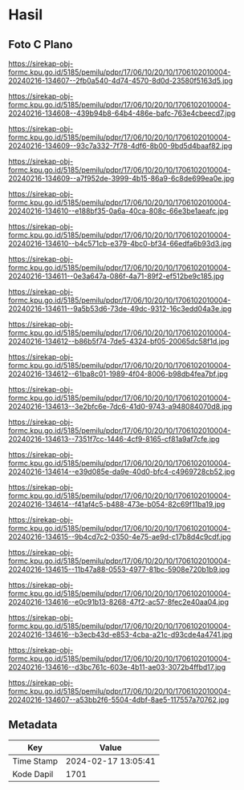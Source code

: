 # Hasil

## Foto C Plano

https://sirekap-obj-formc.kpu.go.id/5185/pemilu/pdpr/17/06/10/20/10/1706102010004-20240216-134607--2fb0a540-4d74-4570-8d0d-23580f5163d5.jpg

https://sirekap-obj-formc.kpu.go.id/5185/pemilu/pdpr/17/06/10/20/10/1706102010004-20240216-134608--439b94b8-64b4-486e-bafc-763e4cbeecd7.jpg

https://sirekap-obj-formc.kpu.go.id/5185/pemilu/pdpr/17/06/10/20/10/1706102010004-20240216-134609--93c7a332-7f78-4df6-8b00-9bd5d4baaf82.jpg

https://sirekap-obj-formc.kpu.go.id/5185/pemilu/pdpr/17/06/10/20/10/1706102010004-20240216-134609--a7f952de-3999-4b15-86a9-6c8de699ea0e.jpg

https://sirekap-obj-formc.kpu.go.id/5185/pemilu/pdpr/17/06/10/20/10/1706102010004-20240216-134610--e188bf35-0a6a-40ca-808c-66e3be1aeafc.jpg

https://sirekap-obj-formc.kpu.go.id/5185/pemilu/pdpr/17/06/10/20/10/1706102010004-20240216-134610--b4c571cb-e379-4bc0-bf34-66edfa6b93d3.jpg

https://sirekap-obj-formc.kpu.go.id/5185/pemilu/pdpr/17/06/10/20/10/1706102010004-20240216-134611--0e3a647a-086f-4a71-89f2-ef512be9c185.jpg

https://sirekap-obj-formc.kpu.go.id/5185/pemilu/pdpr/17/06/10/20/10/1706102010004-20240216-134611--9a5b53d6-73de-49dc-9312-16c3edd04a3e.jpg

https://sirekap-obj-formc.kpu.go.id/5185/pemilu/pdpr/17/06/10/20/10/1706102010004-20240216-134612--b86b5f74-7de5-4324-bf05-20065dc58f1d.jpg

https://sirekap-obj-formc.kpu.go.id/5185/pemilu/pdpr/17/06/10/20/10/1706102010004-20240216-134612--61ba8c01-1989-4f04-8006-b98db4fea7bf.jpg

https://sirekap-obj-formc.kpu.go.id/5185/pemilu/pdpr/17/06/10/20/10/1706102010004-20240216-134613--3e2bfc6e-7dc6-41d0-9743-a948084070d8.jpg

https://sirekap-obj-formc.kpu.go.id/5185/pemilu/pdpr/17/06/10/20/10/1706102010004-20240216-134613--7351f7cc-1446-4cf9-8165-cf81a9af7cfe.jpg

https://sirekap-obj-formc.kpu.go.id/5185/pemilu/pdpr/17/06/10/20/10/1706102010004-20240216-134614--e39d085e-da9e-40d0-bfc4-c4969728cb52.jpg

https://sirekap-obj-formc.kpu.go.id/5185/pemilu/pdpr/17/06/10/20/10/1706102010004-20240216-134614--f41af4c5-b488-473e-b054-82c69f11ba19.jpg

https://sirekap-obj-formc.kpu.go.id/5185/pemilu/pdpr/17/06/10/20/10/1706102010004-20240216-134615--9b4cd7c2-0350-4e75-ae9d-c17b8d4c9cdf.jpg

https://sirekap-obj-formc.kpu.go.id/5185/pemilu/pdpr/17/06/10/20/10/1706102010004-20240216-134615--11b47a88-0553-4977-81bc-5908e720b1b9.jpg

https://sirekap-obj-formc.kpu.go.id/5185/pemilu/pdpr/17/06/10/20/10/1706102010004-20240216-134616--e0c91b13-8268-47f2-ac57-8fec2e40aa04.jpg

https://sirekap-obj-formc.kpu.go.id/5185/pemilu/pdpr/17/06/10/20/10/1706102010004-20240216-134616--b3ecb43d-e853-4cba-a21c-d93cde4a4741.jpg

https://sirekap-obj-formc.kpu.go.id/5185/pemilu/pdpr/17/06/10/20/10/1706102010004-20240216-134616--d3bc761c-603e-4b11-ae03-3072b4ffbd17.jpg

https://sirekap-obj-formc.kpu.go.id/5185/pemilu/pdpr/17/06/10/20/10/1706102010004-20240216-134607--a53bb2f6-5504-4dbf-8ae5-117557a70762.jpg


## Metadata

| Key        | Value               |
| ---------- | ------------------- |
| Time Stamp | 2024-02-17 13:05:41 |
| Kode Dapil | 1701                |



